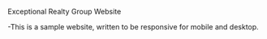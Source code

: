 Exceptional Realty Group Website

-This is a sample website, written to be responsive for mobile and desktop. 
